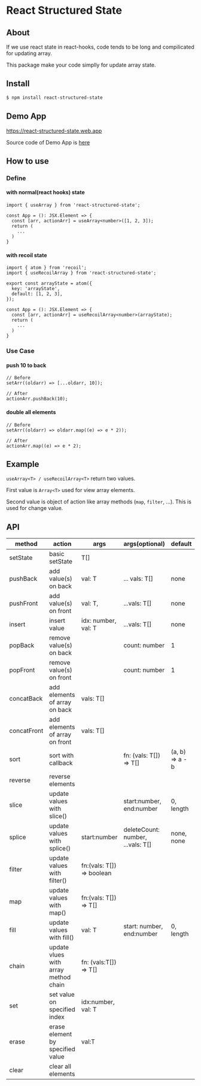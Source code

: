 # React Structured State

## About

If we use react state in react-hooks, code tends to be long and compilicated for updating array.

This package make your code simplly for update array state.

## Install

```bash
$ npm install react-structured-state
```

## Demo App

https://react-structured-state.web.app

Source code of Demo App is [here](https://github.com/ysuzuki19/react-structured-state/tree/main/demo)

## How to use

### Define

#### with normal(react hooks) state

```tsx
import { useArray } from 'react-structured-state';

const App = (): JSX.Element => {
  const [arr, actionArr] = useArray<number>([1, 2, 3]);
  return (
    ...
  )
}
```

#### with recoil state

```tsx
import { atom } from 'recoil';
import { useRecoilArray } from 'react-structured-state';

export const arrayState = atom({
  key: 'arrayState',
  default: [1, 2, 3],
});

const App = (): JSX.Element => {
  const [arr, actionArr] = useRecoilArray<number>(arrayState);
  return (
    ...
  )
}
```

### Use Case

#### push 10 to back

```tsx
// Before
setArr((oldarr) => [...oldarr, 10]);

// After
actionArr.pushBack(10);
```

#### double all elements

```tsx
// Before
setArr((oldarr) => oldarr.map((e) => e * 2));

// After
actionArr.map((e) => e * 2);
```

## Example

`useArray<T> / useRecoilArray<T>` return two values.

First value is `Array<T>` used for view array elements.

Second value is object of action like array methods (`map`, `filter`, ...). This is used for change value.

## API

| method      | action                               | args                      | args(optional)                    | default         |
| ----------- | ------------------------------------ | ------------------------- | --------------------------------- | --------------- |
| setState    | basic setState                       | T[]                       |                                   |                 |
| pushBack    | add value(s) on back                 | val: T                    | ... vals: T[]                     | none            |
| pushFront   | add value(s) on front                | val: T,                   | ...vals: T[]                      | none            |
| insert      | insert value                         | idx: number, val: T       | ...vals: T[]                      | none            |
| popBack     | remove value(s) on back              |                           | count: number                     | 1               |
| popFront    | remove value(s) on front             |                           | count: number                     | 1               |
| concatBack  | add elements of array on back        | vals: T[]                 |                                   |                 |
| concatFront | add elements of array on front       | vals: T[]                 |                                   |                 |
| sort        | sort with callback                   |                           | fn: (vals: T[]) => T[]            | (a, b) => a - b |
| reverse     | reverse elements                     |                           |                                   |                 |
| slice       | update values with slice()           |                           | start:number, end:number          | 0, length       |
| splice      | update values with splice()          | start:number              | deleteCount: number, ...vals: T[] | none, none      |
| filter      | update values with filter()          | fn:(vals: T[]) => boolean |                                   |                 |
| map         | update values with map()             | fn:(vals: T[]) => T[]     |                                   |                 |
| fill        | update values with fill()            | val: T                    | start: number, end:number         | 0, length       |
| chain       | update vlues with array method chain | fn: (vals:T[]) => T[]     |                                   |                 |
| set         | set value on specified index         | idx:number, val: T        |                                   |                 |
| erase       | erase element by specified value     | val:T                     |                                   |                 |
| clear       | clear all elements                   |                           |                                   |                 |
